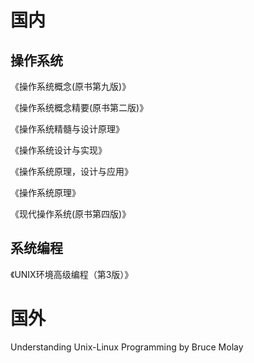 # 国内

## 操作系统

《操作系统概念(原书第九版)》

《操作系统概念精要(原书第二版)》

《操作系统精髓与设计原理》

《操作系统设计与实现》

《操作系统原理，设计与应用》

《操作系统原理》

《现代操作系统(原书第四版)》

## 系统编程

《UNIX环境高级编程（第3版）》

# 国外

Understanding Unix-Linux Programming by Bruce Molay